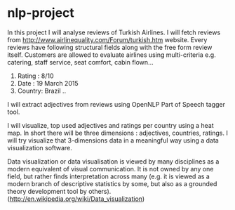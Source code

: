 # nlp-project
In this project I will analyse reviews of Turkish Airlines. I will fetch reviews from http://www.airlinequality.com/Forum/turkish.htm website.
Every reviews have following structural fields along with the free form review itself.
Customers are allowed to evaluate airlines using multi-criteria e.g. catering, staff service, seat comfort, cabin flown...

1) Rating : 8/10
2) Date : 19 March 2015
3) Country: Brazil
..

I will extract adjectives from reviews using OpenNLP Part of Speech tagger tool. 

I will visualize, top used adjectives and ratings per country using a heat map.
In short there will be three dimensions : adjectives, countries, ratings.
I will try  visualize that  3-dimensions data in a meaningful way using a data visualization software.

Data visualization or data visualisation is viewed by many disciplines as a modern equivalent of visual communication. It is not owned by any one field, 
but rather finds interpretation across many (e.g. it is viewed as a modern branch of descriptive statistics by some, but also as a grounded theory development 
tool by others).(http://en.wikipedia.org/wiki/Data_visualization)
